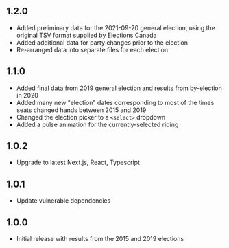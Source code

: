 ## 1.2.0

- Added preliminary data for the 2021-09-20 general election, using the original TSV format supplied by Elections Canada
- Added additional data for party changes prior to the election
- Re-arranged data into separate files for each election

## 1.1.0

- Added final data from 2019 general election and results from by-election in 2020
- Added many new "election" dates corresponding to most of the times seats changed hands between 2015 and 2019
- Changed the election picker to a `<select>` dropdown
- Added a pulse animation for the currently-selected riding

## 1.0.2

- Upgrade to latest Next.js, React, Typescript

## 1.0.1

- Update vulnerable dependencies

## 1.0.0

- Initial release with results from the 2015 and 2019 elections

